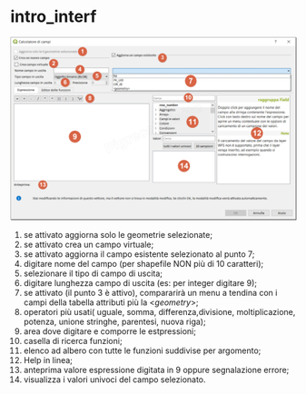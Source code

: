 # intro\_interf

![](.gitbook/assets/calcolatore_campi%20%281%29.png)

1. se attivato aggiorna solo le geometrie selezionate;
2. se attivato crea un campo virtuale;
3. se attivato aggiorna il campo esistente selezionato al punto 7;
4. digitare nome del campo \(per shapefile NON più di 10 caratteri\);
5. selezionare il tipo di campo di uscita;
6. digitare lunghezza campo di uscita \(es: per integer digitare 9\);
7. se attivato \(il punto 3 è attivo\), compararirà un menu a tendina con i campi della tabella attributi più la &lt;_geometry_&gt;;
8. operatori più usati\( uguale, somma, differenza,divisione, moltiplicazione, potenza, unione stringhe, parentesi, nuova riga\);
9. area dove digitare e comporre le estpressioni;
10. casella di ricerca funzioni;
11. elenco ad albero con tutte le funzioni suddivise per argomento;
12. Help in linea;
13. anteprima valore espressione digitata in 9 oppure segnalazione errore;
14. visualizza i valori univoci del campo selezionato.


